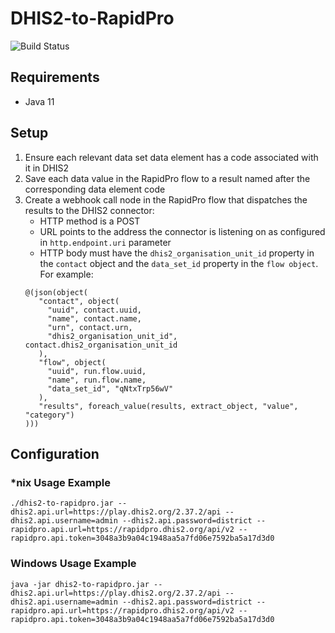 # DHIS2-to-RapidPro

![Build Status](https://github.com/dhis2/integration-dhis2-rapidpro/workflows/CI/badge.svg)

## Requirements

* Java 11

## Setup

1. Ensure each relevant data set data element has a code associated with it in DHIS2
2. Save each data value in the RapidPro flow to a result named after the corresponding data element code
3. Create a webhook call node in the RapidPro flow that dispatches the results to the DHIS2 connector:
   - HTTP method is a POST
   - URL points to the address the connector is listening on as configured in `http.endpoint.uri` parameter
   - HTTP body must have the `dhis2_organisation_unit_id` property in the `contact` object and the `data_set_id` property in the `flow object`. For example:
    ```
    @(json(object(
       "contact", object(
         "uuid", contact.uuid, 
         "name", contact.name, 
         "urn", contact.urn,
         "dhis2_organisation_unit_id", contact.dhis2_organisation_unit_id
       ),
       "flow", object(
         "uuid", run.flow.uuid, 
         "name", run.flow.name,
         "data_set_id", "qNtxTrp56wV"
       ),
       "results", foreach_value(results, extract_object, "value", "category")
    )))
    ```

## Configuration

### *nix Usage Example

```shell
./dhis2-to-rapidpro.jar --dhis2.api.url=https://play.dhis2.org/2.37.2/api --dhis2.api.username=admin --dhis2.api.password=district --rapidpro.api.url=https://rapidpro.dhis2.org/api/v2 --rapidpro.api.token=3048a3b9a04c1948aa5a7fd06e7592ba5a17d3d0
```

### Windows Usage Example

```shell
java -jar dhis2-to-rapidpro.jar --dhis2.api.url=https://play.dhis2.org/2.37.2/api --dhis2.api.username=admin --dhis2.api.password=district --rapidpro.api.url=https://rapidpro.dhis2.org/api/v2 --rapidpro.api.token=3048a3b9a04c1948aa5a7fd06e7592ba5a17d3d0
```